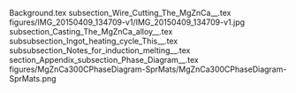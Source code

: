Background.tex
subsection_Wire_Cutting_The_MgZnCa__.tex
figures/IMG_20150409_134709-v1/IMG_20150409_134709-v1.jpg
subsection_Casting_The_MgZnCa_alloy__.tex
subsubsection_Ingot_heating_cycle_This__.tex
subsubsection_Notes_for_induction_melting__.tex
section_Appendix_subsection_Phase_Diagram__.tex
figures/MgZnCa300CPhaseDiagram-SprMats/MgZnCa300CPhaseDiagram-SprMats.png

